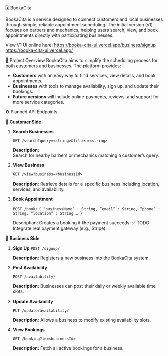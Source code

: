 🗓️ BookaCita

BookaCita is a service designed to connect customers and local businesses through simple, reliable appointment scheduling.
The initial version (v1) focuses on barbers and mechanics, helping users search, view, and book appointments directly with participating businesses.

View V1 UI online here:
https://booka-cita-ui.vercel.app/business/signup
https://booka-cita-ui.vercel.app/

🚀 Project Overview
BookaCita aims to simplify the scheduling process for both customers and businesses.
The platform provides:
- **Customers** with an easy way to find services, view details, and book appointments.  
- **Businesses** with tools to manage availability, sign up, and update their bookings.  
- **Future versions** will include online payments, reviews, and support for more service categories.

⚙️ Planned API Endpoints

🧍 **Customer Side**
1. **Search Businesses**

    `GET /search?query=<string>&filter=<string>`

    **Description:**  
    Search for nearby barbers or mechanics matching a customer’s query.



2. **View Business**

   `GET /view?business=<businessId>`

   **Description:**
   Retrieve details for a specific business including location, services, and availability.

3. **Book Appointment**

   `POST /book/`
   `{
      “businessName” : String,
      “email” : String,
      “phone” : String,
      “location” : String
      …
   }`

   Description:
   Creates a booking if the payment succeeds.
   ✅ TODO: Integrate real payment gateway (e.g., Stripe).


🏢 **Business Side**
1. **Sign Up**
   `POST /signup/`

   **Description:**
   Registers a new business into the BookaCita system.

2. **Post Availability**

   `POST /availability/`

   **Description:**
   Businesses can post their daily or weekly available time slots.

3. **Update Availability**

    `PUT /update/availability/`

   **Description:**
   Allows a business to modify existing availability slots.

4. **View Bookings**

   `GET /booking?id=<businessId>`

   **Description:**
   Fetch all active bookings for a business.
